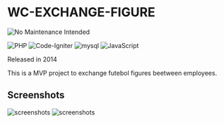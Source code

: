 # WC-EXCHANGE-FIGURE

![No Maintenance Intended](https://img.shields.io/badge/No%20Maintenance%20Intended-%E2%9C%95-red.svg?style=for-the-badge)

![PHP](https://img.shields.io/badge/PHP-777BB4?style=for-the-badge&logo=php&logoColor=white)
![Code-Igniter](https://img.shields.io/badge/CodeIgniter-%23EF4223.svg?style=for-the-badge&logo=codeIgniter&logoColor=white)
![mysql](https://img.shields.io/badge/MySQL-00000F?style=for-the-badge&logo=mysql&logoColor=white)
![JavaScript](https://img.shields.io/badge/javascript-%23323330.svg?style=for-the-badge&logo=javascript&logoColor=%23F7DF1E)

Released in 2014

This is a MVP project to exchange futebol figures beetween employees. 

## Screenshots

![screenshots](https://github.com/wildiney/WC2018-exchange-figure/blob/master/screenshots/screenshot-01.png)
![screenshots](https://github.com/wildiney/WC2018-exchange-figure/blob/master/screenshots/screenshot-02.png)
